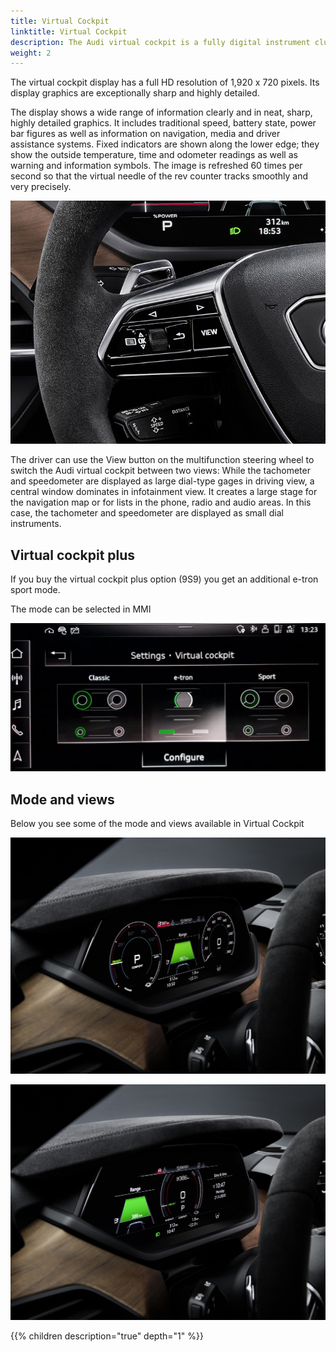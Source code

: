 ```yaml
---
title: Virtual Cockpit
linktitle: Virtual Cockpit
description: The Audi virtual cockpit is a fully digital instrument cluster with a 12.3-inch TFT screen.
weight: 2
---
```


 The virtual cockpit display has a full HD resolution of 1,920 x 720 pixels. Its display graphics are exceptionally sharp and highly detailed.

The display shows a wide range of information clearly and in neat, sharp, highly detailed graphics. It includes traditional speed, battery state, power bar figures as well as information on navigation, media and driver assistance systems. Fixed indicators are shown along the lower edge; they show the outside temperature, time and odometer readings as well as warning and information symbols. The image is refreshed 60 times per second so that the virtual needle of the rev counter tracks smoothly and very precisely.

![View control](viewcontrol.jpg "Virtual cockpit view is controlled on the steering wheel")

The driver can use the View button on the multifunction steering wheel to switch the Audi virtual cockpit between two views: While the tachometer and speedometer are displayed as large dial-type gages in driving view, a central window dominates in infotainment view. It creates a large stage for the navigation map or for lists in the phone, radio and audio areas. In this case, the tachometer and speedometer are displayed as small dial instruments.

## Virtual cockpit plus

If you buy the virtual cockpit plus option (9S9) you get an additional e-tron sport mode.

The mode can be selected in MMI

![Virtual cockpit modes](virtualcockpit_settings.jpg "Virtual cockpit modes")

## Mode and views

Below you see some of the mode and views available in Virtual Cockpit

![Virtual cockpit](virtualcockpit_1.jpg "Virtual cockpit")

![Virtual cockpit](virtualcockpit_2.jpg "Virtual cockpit")


{{% children description="true" depth="1" %}}
